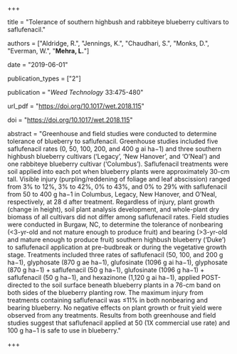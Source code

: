 +++

title = "Tolerance of southern highbush and rabbiteye blueberry cultivars to saflufenacil."

authors = ["Aldridge, R.", "Jennings, K.", "Chaudhari, S.", "Monks, D.", "Everman, W.", "**Mehra, L.**"]

date = "2019-06-01"

publication_types = ["2"]

publication = "*Weed Technology* 33:475-480"

url_pdf = "https://doi.org/10.1017/wet.2018.115"

doi = "https://doi.org/10.1017/wet.2018.115"

abstract = "Greenhouse and field studies were conducted to determine tolerance of blueberry to saflufenacil. Greenhouse studies included five saflufenacil rates (0, 50, 100, 200, and 400 g ai ha−1) and three southern highbush blueberry cultivars (‘Legacy’, ‘New Hanover’, and ‘O’Neal’) and one rabbiteye blueberry cultivar (‘Columbus’). Saflufenacil treatments were soil applied into each pot when blueberry plants were approximately 30-cm tall. Visible injury (purpling/reddening of foliage and leaf abscission) ranged from 3% to 12%, 3% to 42%, 0% to 43%, and 0% to 29% with saflufenacil from 50 to 400 g ha−1 in Columbus, Legacy, New Hanover, and O’Neal, respectively, at 28 d after treatment. Regardless of injury, plant growth (change in height), soil plant analysis development, and whole-plant dry biomass of all cultivars did not differ among saflufenacil rates. Field studies were conducted in Burgaw, NC, to determine the tolerance of nonbearing (<3-yr-old and not mature enough to produce fruit) and bearing (>3-yr-old and mature enough to produce fruit) southern highbush blueberry (‘Duke’) to saflufenacil application at pre-budbreak or during the vegetative growth stage. Treatments included three rates of saflufenacil (50, 100, and 200 g ha−1), glyphosate (870 g ae ha−1), glufosinate (1096 g ai ha−1), glyphosate (870 g ha−1) + saflufenacil (50 g ha−1), glufosinate (1096 g ha−1) + saflufenacil (50 g ha−1), and hexazinone (1,120 g ai ha−1), applied POST-directed to the soil surface beneath blueberry plants in a 76-cm band on both sides of the blueberry planting row. The maximum injury from treatments containing saflufenacil was ≤11% in both nonbearing and bearing blueberry. No negative effects on plant growth or fruit yield were observed from any treatments. Results from both greenhouse and field studies suggest that saflufenacil applied at 50 (1X commercial use rate) and 100 g ha−1 is safe to use in blueberry."

+++